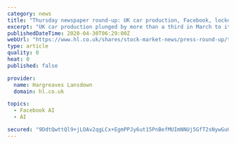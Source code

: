```yaml
---
category: news
title: "Thursday newspaper round-up: UK car production, Facebook, lockdown exit strategy"
excerpt: "UK car production plunged by more than a third in March to its lowest since 2009 as the coronavirus pandemic forced factories to close in an unprecedented crisis for the industry. Just 78,767 vehicles left factory gates in the month,"
publishedDateTime: 2020-04-30T06:29:00Z
webUrl: "https://www.hl.co.uk/shares/stock-market-news/press-round-up/thursday-newspaper-round-up-uk-car-production,-facebook,-lockdown-exit-strategy"
type: article
quality: 0
heat: 0
published: false

provider:
  name: Hargreaves Lansdown
  domain: hl.co.uk

topics:
  - Facebook AI
  - AI

secured: "9DdtQwttQl9+jLOAv2qgLCx+EgmPPJy6ut15PnBefMUImNNUj5GfT2sNywGuGZP84EQDaHMimoT3VzzGD0bwQW99ZM9K73g/VTJD5tV+GNngoaGBH94YLnADT7c0JfT5XznbKbtqhmrLptV0hOJbjdknsvn3COGiFGtN38hAJeZITVOHQbreukC+YQpS8L+r/e1N7LMB6xEccoFtTzt8wxZJuXLSXXrE7EXGGA6ibIJWFOK8prps6dYV0g1HPxi6AcYrF4yfla6MVCkAh3ZDw+emA7R76JK/DCEw5/pP0lUmviyP/o5tBVETBEDRrU5d;rneR8b0CVPiPwGK2rN5GLQ=="
---
```


